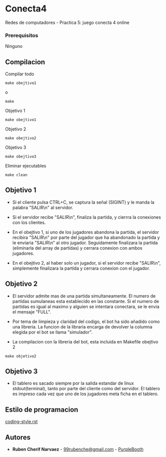 # Conecta4

Redes de computadores - Practica 5: juego conecta 4 online

### Prerequisitos

Ninguno

## Compilacion

Compilar todo
```
make obejtivo1 
```
o 
```
make
```

Objetivo 1
```
make obejtivo1
```

Objetivo 2
```
make obejtivo2
```

Objetivo 3
```
make obejtivo3
```
Eliminar ejecutables
```
make clean
```


## Objetivo 1

* Si el cliente pulsa CTRL+C, se captura la señal (SIGINT) y le manda la palabra  "SALIR\n" al servidor.
	  
* Si el servidor recibe "SALIR\n", finaliza la partida, y cierrra la conexiones con los clientes. 

* En el obejtivo 1, si uno de los jugadores abandona la partida, el servidor recibira "SALIR\n" por parte del jugador que ha abandonado la partida y le enviaria "SALIR\n" al otro jugador. Seguidamente finalizara la partida (eliminarla del array de partidas) y cerrara conexion con ambos jugadores.

* En el obejtivo 2, al haber solo un jugador, si el servidor recibe "SALIR\n", simplemente finalizara la partida y cerrara conexion con el jugador.


## Objetivo 2

* El servidor admite mas de una partida simultaneamente. El numero de partidas sumulaneas esta establecido en las constante. Si el numero de partidas es igual al maximo y alguien se intentara conectara, se le envia el mensaje "FULL".

* Por tema de limpieza y claridad del codigo, el bot ha sido añadido como una libreria. La funcion de la libraria encarga de devolver la columna elegida por el bot se llama "simulador".

* La compilacion con la libreria del bot, esta incluida en Makefile obejtivo 2

```
make objetivo2
```

## Objetivo 3

* El tablero es sacado siempre por la salida estandar de linux stdout(terminal), tanto por parte del cliente como del servidor. El tablero es impreso cada vez que uno de los jugadores meta ficha en el tablero.


## Estilo de programacion

[coding-style.rst](https://github.com/torvalds/linux/blob/master/Documentation/process/coding-style.rst)

## Autores

* **Ruben Cherif Narvaez** - 99rubenche@gmail.com - [PurpleBooth](https://github.com/rabiixx)
